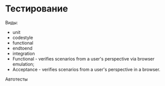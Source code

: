 # Тестирование

Виды:

- unit
- codestyle
- functional
- endtoend
- integration
- Functional - verifies scenarios from a user's perspective via browser emulation;
- Acceptance - verifies scenarios from a user's perspective in a browser.

Автотесты